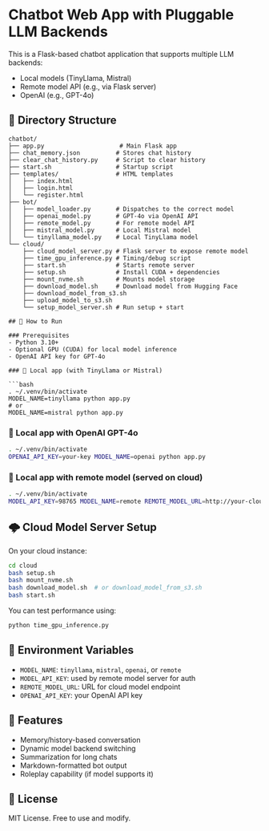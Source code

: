 # Chatbot Web App with Pluggable LLM Backends

This is a Flask-based chatbot application that supports multiple LLM backends:
- Local models (TinyLlama, Mistral)
- Remote model API (e.g., via Flask server)
- OpenAI (e.g., GPT-4o)

## 📁 Directory Structure

```
chatbot/
├── app.py                     # Main Flask app
├── chat_memory.json          # Stores chat history
├── clear_chat_history.py     # Script to clear history
├── start.sh                  # Startup script
├── templates/                # HTML templates
│   ├── index.html
│   ├── login.html
│   └── register.html
├── bot/
│   ├── model_loader.py       # Dispatches to the correct model
│   ├── openai_model.py       # GPT-4o via OpenAI API
│   ├── remote_model.py       # For remote model API
│   ├── mistral_model.py      # Local Mistral model
│   └── tinyllama_model.py    # Local TinyLlama model
└── cloud/
    ├── cloud_model_server.py # Flask server to expose remote model
    ├── time_gpu_inference.py # Timing/debug script
    ├── start.sh              # Starts remote server
    ├── setup.sh              # Install CUDA + dependencies
    ├── mount_nvme.sh         # Mounts model storage
    ├── download_model.sh     # Download model from Hugging Face
    ├── download_model_from_s3.sh
    ├── upload_model_to_s3.sh
    └── setup_model_server.sh # Run setup + start

## 🚀 How to Run

### Prerequisites
- Python 3.10+
- Optional GPU (CUDA) for local model inference
- OpenAI API key for GPT-4o

### 🔹 Local app (with TinyLlama or Mistral)

```bash
. ~/.venv/bin/activate
MODEL_NAME=tinyllama python app.py
# or
MODEL_NAME=mistral python app.py
```

### 🔹 Local app with OpenAI GPT-4o

```bash
. ~/.venv/bin/activate
OPENAI_API_KEY=your-key MODEL_NAME=openai python app.py
```

### 🔹 Local app with remote model (served on cloud)

```bash
. ~/.venv/bin/activate
MODEL_API_KEY=98765 MODEL_NAME=remote REMOTE_MODEL_URL=http://your-cloud-ip:5000/generate python app.py
```

## 🌩️ Cloud Model Server Setup

On your cloud instance:
```bash
cd cloud
bash setup.sh
bash mount_nvme.sh
bash download_model.sh  # or download_model_from_s3.sh
bash start.sh
```

You can test performance using:

```bash
python time_gpu_inference.py
```

## 🔐 Environment Variables

- `MODEL_NAME`: `tinyllama`, `mistral`, `openai`, or `remote`
- `MODEL_API_KEY`: used by remote model server for auth
- `REMOTE_MODEL_URL`: URL for cloud model endpoint
- `OPENAI_API_KEY`: your OpenAI API key

## 🧠 Features

- Memory/history-based conversation
- Dynamic model backend switching
- Summarization for long chats
- Markdown-formatted bot output
- Roleplay capability (if model supports it)

## 📝 License

MIT License. Free to use and modify.